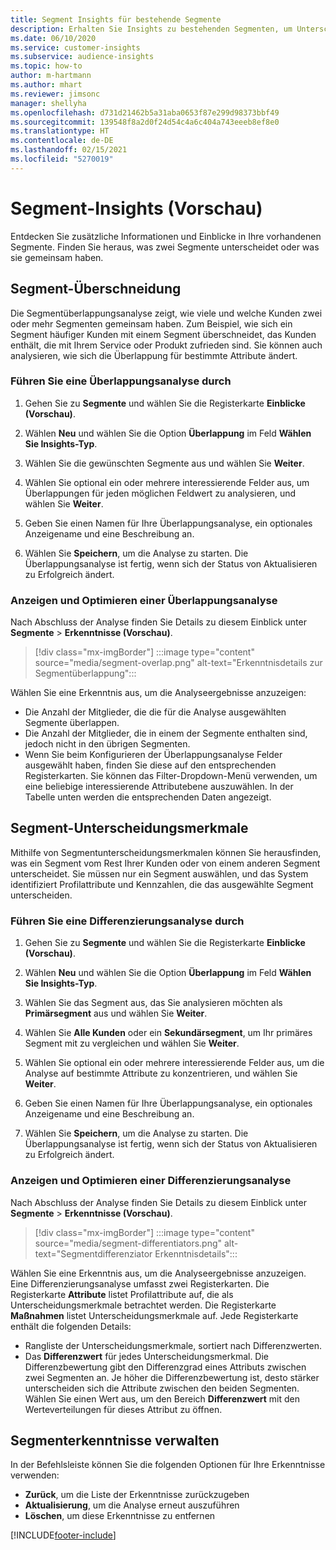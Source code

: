 ```yaml
---
title: Segment Insights für bestehende Segmente
description: Erhalten Sie Insights zu bestehenden Segmenten, um Unterschiede und Gemeinsamkeiten zu erkennen.
ms.date: 06/10/2020
ms.service: customer-insights
ms.subservice: audience-insights
ms.topic: how-to
author: m-hartmann
ms.author: mhart
ms.reviewer: jimsonc
manager: shellyha
ms.openlocfilehash: d731d21462b5a31aba0653f87e299d98373bbf49
ms.sourcegitcommit: 139548f8a2d0f24d54c4a6c404a743eeeb8ef8e0
ms.translationtype: HT
ms.contentlocale: de-DE
ms.lasthandoff: 02/15/2021
ms.locfileid: "5270019"
---
```

# <a name="segment-insights-preview"></a>Segment-Insights (Vorschau)

Entdecken Sie zusätzliche Informationen und Einblicke in Ihre vorhandenen Segmente. Finden Sie heraus, was zwei Segmente unterscheidet oder was sie gemeinsam haben.

## <a name="segment-overlap"></a>Segment-Überschneidung

Die Segmentüberlappungsanalyse zeigt, wie viele und welche Kunden zwei oder mehr Segmenten gemeinsam haben. Zum Beispiel, wie sich ein Segment häufiger Kunden mit einem Segment überschneidet, das Kunden enthält, die mit Ihrem Service oder Produkt zufrieden sind.
Sie können auch analysieren, wie sich die Überlappung für bestimmte Attribute ändert.

### <a name="run-an-overlap-analysis"></a>Führen Sie eine Überlappungsanalyse durch

1. Gehen Sie zu **Segmente** und wählen Sie die Registerkarte **Einblicke (Vorschau)**.

1. Wählen **Neu** und wählen Sie die Option **Überlappung** im Feld **Wählen Sie Insights-Typ**.

1. Wählen Sie die gewünschten Segmente aus und wählen Sie **Weiter**.

1. Wählen Sie optional ein oder mehrere interessierende Felder aus, um Überlappungen für jeden möglichen Feldwert zu analysieren, und wählen Sie **Weiter**.

1. Geben Sie einen Namen für Ihre Überlappungsanalyse, ein optionales Anzeigename und eine Beschreibung an.

1. Wählen Sie **Speichern**, um die Analyse zu starten. Die Überlappungsanalyse ist fertig, wenn sich der Status von Aktualisieren zu Erfolgreich ändert.

### <a name="view-and-optimize-an-overlap-analysis"></a>Anzeigen und Optimieren einer Überlappungsanalyse

Nach Abschluss der Analyse finden Sie Details zu diesem Einblick unter **Segmente** > **Erkenntnisse (Vorschau)**.

> [!div class="mx-imgBorder"]
> :::image type="content" source="media/segment-overlap.png" alt-text="Erkenntnisdetails zur Segmentüberlappung":::

Wählen Sie eine Erkenntnis aus, um die Analyseergebnisse anzuzeigen:

- Die Anzahl der Mitglieder, die die für die Analyse ausgewählten Segmente überlappen.
- Die Anzahl der Mitglieder, die in einem der Segmente enthalten sind, jedoch nicht in den übrigen Segmenten.
- Wenn Sie beim Konfigurieren der Überlappungsanalyse Felder ausgewählt haben, finden Sie diese auf den entsprechenden Registerkarten. Sie können das Filter-Dropdown-Menü verwenden, um eine beliebige interessierende Attributebene auszuwählen. In der Tabelle unten werden die entsprechenden Daten angezeigt.

## <a name="segment-differentiators"></a>Segment-Unterscheidungsmerkmale

Mithilfe von Segmentunterscheidungsmerkmalen können Sie herausfinden, was ein Segment vom Rest Ihrer Kunden oder von einem anderen Segment unterscheidet. Sie müssen nur ein Segment auswählen, und das System identifiziert Profilattribute und Kennzahlen, die das ausgewählte Segment unterscheiden.

### <a name="run-a-differentiator-analysis"></a>Führen Sie eine Differenzierungsanalyse durch

1. Gehen Sie zu **Segmente** und wählen Sie die Registerkarte **Einblicke (Vorschau)**.

1. Wählen **Neu** und wählen Sie die Option **Überlappung** im Feld **Wählen Sie Insights-Typ**.

1. Wählen Sie das Segment aus, das Sie analysieren möchten als **Primärsegment** aus und wählen Sie **Weiter**.

1. Wählen Sie **Alle Kunden** oder ein **Sekundärsegment**, um Ihr primäres Segment mit zu vergleichen und wählen Sie **Weiter**.

1. Wählen Sie optional ein oder mehrere interessierende Felder aus, um die Analyse auf bestimmte Attribute zu konzentrieren, und wählen Sie **Weiter**.

1. Geben Sie einen Namen für Ihre Überlappungsanalyse, ein optionales Anzeigename und eine Beschreibung an.

1. Wählen Sie **Speichern**, um die Analyse zu starten. Die Überlappungsanalyse ist fertig, wenn sich der Status von Aktualisieren zu Erfolgreich ändert.

### <a name="view-and-optimize-a-differentiators-analysis"></a>Anzeigen und Optimieren einer Differenzierungsanalyse

Nach Abschluss der Analyse finden Sie Details zu diesem Einblick unter **Segmente** > **Erkenntnisse (Vorschau)**.

> [!div class="mx-imgBorder"]
> :::image type="content" source="media/segment-differentiators.png" alt-text="Segmentdifferenziator Erkenntnisdetails":::

Wählen Sie eine Erkenntnis aus, um die Analyseergebnisse anzuzeigen. Eine Differenzierungsanalyse umfasst zwei Registerkarten. Die Registerkarte **Attribute** listet Profilattribute auf, die als Unterscheidungsmerkmale betrachtet werden. Die Registerkarte **Maßnahmen** listet Unterscheidungsmerkmale auf. Jede Registerkarte enthält die folgenden Details:

- Rangliste der Unterscheidungsmerkmale, sortiert nach Differenzwerten.
- Das **Differenzwert** für jedes Unterscheidungsmerkmal. Die Differenzbewertung gibt den Differenzgrad eines Attributs zwischen zwei Segmenten an. Je höher die Differenzbewertung ist, desto stärker unterscheiden sich die Attribute zwischen den beiden Segmenten. Wählen Sie einen Wert aus, um den Bereich **Differenzwert** mit den Werteverteilungen für dieses Attribut zu öffnen.

## <a name="manage-segment-insights"></a>Segmenterkenntnisse verwalten

In der Befehlsleiste können Sie die folgenden Optionen für Ihre Erkenntnisse verwenden:

- **Zurück**, um die Liste der Erkenntnisse zurückzugeben
- **Aktualisierung**, um die Analyse erneut auszuführen
- **Löschen**, um diese Erkenntnisse zu entfernen


[!INCLUDE[footer-include](../includes/footer-banner.md)]